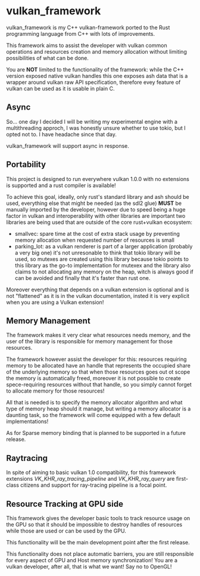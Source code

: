 # vulkan_framework
vulkan_framework is my C++ vulkan-framework ported to the Rust programming language from C++ with lots of improvements.

This framework aims to assist the developer with vulkan common operations and resources creation and memory allocation without limiting possibilities of what can be done.

You are __NOT__ limited to the functionality of the framework: while the C++ version exposed native vulkan handles this one exposes ash data that is a wrapper around vulkan raw API specification, therefore evey feature of vulkan can be used as it is usable in plain C.

## Async
So... one day I decided I will be writing my experimental engine with a multithreading approch, I was honestly unsure whether to use tokio, but I opted not to.
I have headache since that day.

vulkan_framework will support async in response.

## Portability
This project is designed to run everywhere vulkan 1.0.0 with no extensions is supported and a rust compiler is available!

To achieve this goal, ideally, only rust's standard library and ash should be used, everything else that might be needed (as the sdl2 glue) __MUST__ be manually imported by the developer, however due to speed being a huge factor in vulkan and interoperability with other libraries are important two libraries
are being used that are outside of the core rust+vulkan ecosystem:
   - smallvec: spare time at the cost of extra stack usage by preventing memory allocation when requested number of resources is small
   - parking_lot: as a vulkan renderer is part of a larger application (probably a very big one) it's not unresonable to think that tokio library will be used,
       so mutexes are created using this library because tokio points to this library as the go-to implementation for mutexex and the library also claims to not allocating any memory on the heap, witch is always good if can be avoided and finally that it's faster than rust one.

Moreover everything that depends on a vulkan extension is optional and is not "flattened" as it is in the vulkan documentation, insted it is very explicit when you are using a Vulkan extension!

## Memory Management
The framework makes it very clear what resources needs memory, and the user of the library is responsible for memory management for those resources.

The framework however assist the developer for this: resources requiring memory to be allocated have an handle that represents the occupied share of the
underlying memory so that when those resources goes out ot scope the memory is automatically freed, moreover it is not possible to create spece-requiring
resources without that handle, so you simply cannot forget to allocate memory for those resources!

All that is needed is to specify the memory allocator algorithm and what type of memory heap should it manage, but writing a memory allocator is a daunting task,
so the framework will come equipped with a few default implementations!

As for Sparse memory binding that is planned to be supported in a future release.

## Raytracing
In spite of aiming to basic vulkan 1.0 compatibility, for this framework extensions *VK_KHR_ray_tracing_pipeline* and *VK_KHR_ray_query* are first-class citizens and support for ray-tracing pipeline is a focal point.

## Resource Tracking at GPU side
This framework gives the developer basic tools to track resource usage on the GPU so that it should be impossible to destroy handles of resources while those are used or can be used by the GPU.

This functionality will be the main development point after the first release.

This functionality does not place automatic barriers, you are still responsible for every aspect of GPU and Host memory synchronization! You are a vulkan developer, after all, that is what we want! Say no to OpenGL!
